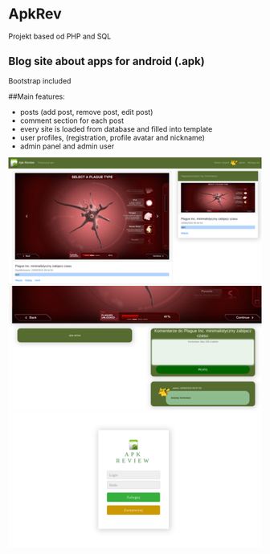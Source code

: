 # ApkRev
Projekt based od PHP and SQL

## Blog site about apps for android (.apk)

Bootstrap included

##Main features:
- posts (add post, remove post, edit post)
- comment section for each post
- every site is loaded from database and filled into template
- user profiles, (registration, profile avatar and nickname)
- admin panel and admin user

![Screenshot](https://github.com/CreatorLuXury/ApkRev/blob/master/img/zad1.png)
![Comment Section](https://github.com/CreatorLuXury/ApkRev/blob/master/img/screen2.png)
![login panel](https://github.com/CreatorLuXury/ApkRev/blob/master/img/screen3.png)
